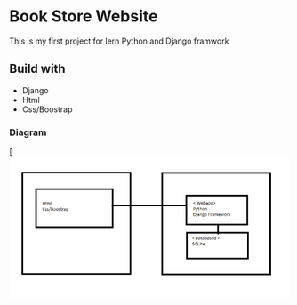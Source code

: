 # Book Store Website 
This is my first project for lern Python and Django framwork
## Build with
* Django
* Html
* Css/Boostrap

### Diagram
[![diagram](https://raw.githubusercontent.com/tontanarak/DjangoBookstore/main/diagram.png)
